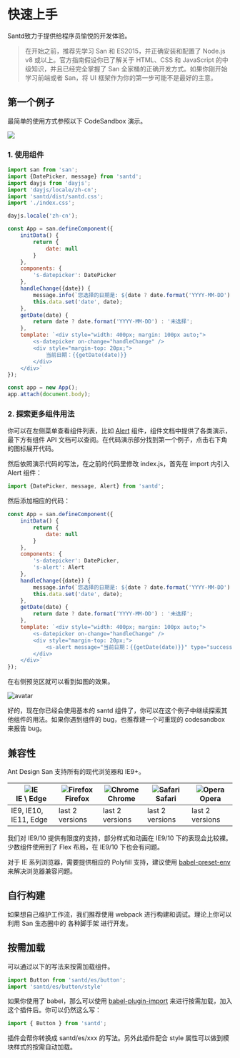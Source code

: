 # 快速上手

Santd致力于提供给程序员愉悦的开发体验。

> 在开始之前，推荐先学习 San 和 ES2015，并正确安装和配置了 Node.js v8 或以上。官方指南假设你已了解关于 HTML、CSS 和 JavaScript 的中级知识，并且已经完全掌握了 San 全家桶的正确开发方式。如果你刚开始学习前端或者 San，将 UI 框架作为你的第一步可能不是最好的主意。

## 第一个例子

最简单的使用方式参照以下 CodeSandbox 演示。

[![](https://codesandbox.io/static/img/play-codesandbox.svg)](https://codesandbox.io/s/adoring-sutherland-p4ol9)

### 1. 使用组件

```javascript
import san from 'san';
import {DatePicker, message} from 'santd';
import dayjs from 'dayjs';
import 'dayjs/locale/zh-cn';
import 'santd/dist/santd.css';
import './index.css';

dayjs.locale('zh-cn');

const App = san.defineComponent({
    initData() {
        return {
            date: null
        }
    },
    components: {
        's-datepicker': DatePicker
    },
    handleChange({date}) {
        message.info(`您选择的日期是: ${date ? date.format('YYYY-MM-DD') : '未选择'}`);
        this.data.set('date', date);
    },
    getDate(date) {
        return date ? date.format('YYYY-MM-DD') : '未选择';
    },
    template: `<div style="width: 400px; margin: 100px auto;">
        <s-datepicker on-change="handleChange" />
        <div style="margin-top: 20px;">
            当前日期：{{getDate(date)}}
        </div>
    </div>`
});

const app = new App();
app.attach(document.body);
```

### 2. 探索更多组件用法

你可以在左侧菜单查看组件列表，比如 [Alert](/#/components/alert) 组件，组件文档中提供了各类演示，最下方有组件 API 文档可以查阅。在代码演示部分找到第一个例子，点击右下角的图标展开代码。

然后依照演示代码的写法，在之前的代码里修改 index.js，首先在 import 内引入 Alert 组件：

```javascript
import {DatePicker, message, Alert} from 'santd';
```

然后添加相应的代码：

```javascript
const App = san.defineComponent({
    initData() {
        return {
            date: null
        }
    },
    components: {
        's-datepicker': DatePicker,
        's-alert': Alert
    },
    handleChange({date}) {
        message.info(`您选择的日期是: ${date ? date.format('YYYY-MM-DD') : '未选择'}`);
        this.data.set('date', date);
    },
    getDate(date) {
        return date ? date.format('YYYY-MM-DD') : '未选择';
    },
    template: `<div style="width: 400px; margin: 100px auto;">
        <s-datepicker on-change="handleChange" />
        <div style="margin-top: 20px;">
            <s-alert message="当前日期：{{getDate(date)}}" type="success" />
        </div>
    </div>`
});
```

在右侧预览区就可以看到如图的效果。

![avatar](https://gw.alipayobjects.com/zos/antfincdn/Up3%24VYhN0S/134614ee-7440-46f1-a797-fa6f6b3e300f.png)

好的，现在你已经会使用基本的 santd 组件了，你可以在这个例子中继续探索其他组件的用法。如果你遇到组件的 bug，也推荐建一个可重现的 codesandbox 来报告 bug。

## 兼容性

Ant Design San 支持所有的现代浏览器和 IE9+。

| ![IE](https://raw.githubusercontent.com/alrra/browser-logos/master/src/edge/edge_48x48.png) <br/> IE \ Edge | ![Firefox](https://raw.githubusercontent.com/alrra/browser-logos/master/src/firefox/firefox_48x48.png) <br/> Firefox | ![Chrome](https://raw.githubusercontent.com/alrra/browser-logos/master/src/chrome/chrome_48x48.png) <br/> Chrome | ![Safari](https://raw.githubusercontent.com/alrra/browser-logos/master/src/safari/safari_48x48.png) <br/> Safari | ![Opera](https://raw.githubusercontent.com/alrra/browser-logos/master/src/opera/opera_48x48.png) <br/> Opera|
| ---                                                                                                  | ---                                                                                                                  | ---                                                                                                              | ---                                                                                                              |---|
|IE9, IE10, IE11, Edge|last 2 versions| last 2 versions| last 2 versions| last 2 versions|

我们对 IE9/10 提供有限度的支持，部分样式和动画在 IE9/10 下的表现会比较裸。少数组件使用到了 Flex 布局，在 IE9/10 下也会有问题。

对于 IE 系列浏览器，需要提供相应的 Polyfill 支持，建议使用 [babel-preset-env](https://babeljs.io/docs/en/babel-preset-env) 来解决浏览器兼容问题。


## 自行构建

如果想自己维护工作流，我们推荐使用 webpack 进行构建和调试。理论上你可以利用 San 生态圈中的 各种脚手架 进行开发。

## 按需加载

可以通过以下的写法来按需加载组件。

```javascript
import Button from 'santd/es/button';
import 'santd/es/button/style'
```

如果你使用了 babel，那么可以使用 [babel-plugin-import](https://github.com/ant-design/babel-plugin-import) 来进行按需加载，加入这个插件后。你可以仍然这么写：

```javascript
import { Button } from 'santd';
```

插件会帮你转换成 santd/es/xxx 的写法。另外此插件配合 style 属性可以做到模块样式的按需自动加载。
